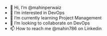 - 👋 Hi, I’m @mahinperwaiz
- 👀 I’m interested in DevOps
- 🌱 I’m currently learning Project Management 
- 💞️ I’m looking to collaborate on DevOps
- 📫 How to reach me @mahin786 on Linkedin

<!---
mahinperwaiz/mahinperwaiz is a ✨ special ✨ repository because its `README.md` (this file) appears on your GitHub profile.
You can click the Preview link to take a look at your changes.
--->
